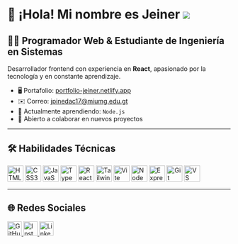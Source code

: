 # 👋 ¡Hola! Mi nombre es Jeiner ![](https://user-images.githubusercontent.com/18350557/176309783-0785949b-9127-417c-8b55-ab5a4333674e.gif)

## 👨‍💻 Programador Web & Estudiante de Ingeniería en Sistemas

Desarrollador frontend con experiencia en **React**, apasionado por la tecnología y en constante aprendizaje.

- 🖥️ Portafolio: [portfolio-jeiner.netlify.app](https://portfolio-jeiner.netlify.app/)
- ✉️ Correo: [jpinedac17@miumg.edu.gt](mailto:jpinedac17@miumg.edu.gt)
- 🧠 Actualmente aprendiendo: `Node.js`
- 🤝 Abierto a colaborar en nuevos proyectos

---

## 🛠️ Habilidades Técnicas

<p align="left">
  <img src="https://raw.githubusercontent.com/danielcranney/readme-generator/main/public/icons/skills/html5-colored.svg" width="36" title="HTML5"/>
  <img src="https://raw.githubusercontent.com/danielcranney/readme-generator/main/public/icons/skills/css3-colored.svg" width="36" title="CSS3"/>
  <img src="https://raw.githubusercontent.com/danielcranney/readme-generator/main/public/icons/skills/javascript-colored.svg" width="36" title="JavaScript"/>
  <img src="https://raw.githubusercontent.com/danielcranney/readme-generator/main/public/icons/skills/typescript-colored.svg" width="36" title="TypeScript"/>
  <img src="https://raw.githubusercontent.com/danielcranney/readme-generator/main/public/icons/skills/react-colored.svg" width="36" title="React"/>
  <img src="https://raw.githubusercontent.com/danielcranney/readme-generator/main/public/icons/skills/tailwindcss-colored.svg" width="36" title="TailwindCSS"/>
  <img src="https://raw.githubusercontent.com/danielcranney/readme-generator/main/public/icons/skills/vite-colored.svg" width="36" title="Vite"/>
  <img src="https://raw.githubusercontent.com/danielcranney/readme-generator/main/public/icons/skills/nodejs-colored.svg" width="36" title="NodeJS"/>
  <img src="https://raw.githubusercontent.com/danielcranney/readme-generator/main/public/icons/skills/express-colored.svg" width="36" title="Express"/>
  <img src="https://raw.githubusercontent.com/danielcranney/readme-generator/main/public/icons/skills/git-colored.svg" width="36" title="Git"/>
  <img src="https://raw.githubusercontent.com/danielcranney/readme-generator/main/public/icons/skills/visualstudiocode-colored.svg" width="36" title="VS Code"/>
</p>

---

## 🌐 Redes Sociales

<p align="left">
  <a href="https://github.com/reniej-14" target="_blank">
    <img src="https://raw.githubusercontent.com/danielcranney/readme-generator/main/public/icons/socials/github.svg" width="32" title="GitHub"/>
  </a>
  <a href="https://www.instagram.com/reniej_" target="_blank">
    <img src="https://raw.githubusercontent.com/danielcranney/readme-generator/main/public/icons/socials/instagram.svg" width="32" title="Instagram"/>
  </a>
  <a href="https://www.linkedin.com/in/jeiner-pineda-807665264" target="_blank">
    <img src="https://raw.githubusercontent.com/danielcranney/readme-generator/main/public/icons/socials/linkedin.svg" width="32" title="LinkedIn"/>
  </a>
</p>
